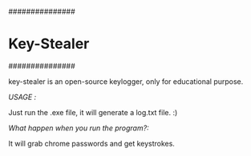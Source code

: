 ###############
# Key-Stealer #
###############

key-stealer is an open-source keylogger, only for educational purpose.

*USAGE :*

Just run the .exe file, it will generate a log.txt file. :)

*What happen when you run the program?:*

It will grab chrome passwords and get keystrokes.

